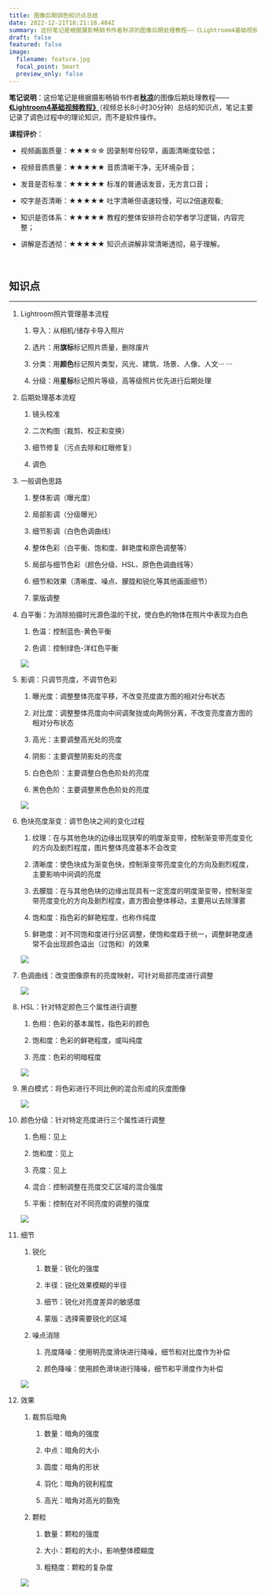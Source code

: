 ```yaml
---
title: 图像后期调色知识点总结
date: 2022-12-21T18:21:18.484Z
summary: 这份笔记是根据摄影畅销书作者秋凉的图像后期处理教程——《Lightroom4基础视频教程》（视频总长8小时30分钟）总结的知识点，笔记主要记录了调色过程中的理论知识，而不是软件操作。
draft: false
featured: false
image:
  filename: feature.jpg
  focal_point: Smart
  preview_only: false
---
```

**笔记说明**：这份笔记是根据摄影畅销书作者[**秋凉**](https://qiuliang.com/)的图像后期处理教程——[**《Lightroom4基础视频教程》**](https://qiuliang.com/lightroom4/index.html)（视频总长8小时30分钟）总结的知识点，笔记主要记录了调色过程中的理论知识，而不是软件操作。

**课程评价**：

- 视频画面质量：★★★☆☆ 因录制年份较早，画面清晰度较低；

- 视频音质质量：★★★★★ 音质清晰干净，无环境杂音；

- 发音是否标准：★★★★★ 标准的普通话发音，无方言口音；

- 咬字是否清晰：★★★★★ 吐字清晰但语速较慢，可以2倍速观看;

- 知识是否体系：★★★★★ 教程的整体安排符合初学者学习逻辑，内容完整；

- 讲解是否透彻：★★★★★ 知识点讲解非常清晰透彻，易于理解。

&nbsp;

## 知识点

---

1. Lightroom照片管理基本流程
   
   1) 导入：从相机/储存卡导入照片
   
   2) 选片：用**旗标**标记照片质量，删除废片
   
   3) 分类：用**颜色**标记照片类型，风光、建筑、场景、人像、人文··· ···
   
   4) 分级：用**星标**标记照片等级，高等级照片优先进行后期处理

2. 后期处理基本流程
   
   1. 镜头校准
   
   2. 二次构图（裁剪、校正和变换）
   
   3. 细节修复（污点去除和红眼修复）
   
   4. 调色

3. 一般调色思路
   
   1. 整体影调（曝光度）
   
   2. 局部影调（分级曝光）
   
   3. 细节影调（白色色调曲线）
   
   4. 整体色彩（白平衡、饱和度、鲜艳度和原色调整等）
   
   5. 局部与细节色彩（颜色分级、HSL、原色色调曲线等）
   
   6. 细节和效果（清晰度、噪点、朦胧和锐化等其他画面细节）
   
   7. 蒙版调整

4. 白平衡：为消除拍摄时光源色温的干扰，使白色的物体在照片中表现为白色
   
   1. 色温：控制蓝色-黄色平衡
   
   2. 色调：控制绿色-洋红色平衡
   
   ![](baipingheng.jpg)

5. 影调：只调节亮度，不调节色彩
   
   1. 曝光度：调整整体亮度平移，不改变亮度直方图的相对分布状态
   
   2. 对比度：调整整体亮度向中间调聚拢或向两侧分离，不改变亮度直方图的相对分布状态
   
   3. 高光：主要调整高光处的亮度
   
   4. 阴影：主要调整阴影处的亮度
   
   5. 白色色阶：主要调整白色色阶处的亮度
   
   6. 黑色色阶：主要调整黑色色阶处的亮度
   
   ![](yingdiao.jpg)

6. 色块亮度渐变：调节色块之间的变化过程
   
   1. 纹理：在与其他色块的边缘出现狭窄的明度渐变带，控制渐变带亮度变化的方向及剧烈程度，图片整体亮度基本不会改变
   
   2. 清晰度：使色块成为渐变色快，控制渐变带亮度变化的方向及剧烈程度，主要影响中间调的亮度
   
   3. 去朦胧：在与其他色块的边缘出现具有一定宽度的明度渐变带，控制渐变带亮度变化的方向及剧烈程度，直方图会整体移动，主要用以去除薄雾
   
   4. 饱和度：指色彩的鲜艳程度，也称作纯度
   
   5. 鲜艳度：对不同饱和度进行分区调整，使饱和度趋于统一，调整鲜艳度通常不会出现颜色溢出（过饱和）的效果
   
   ![](jianbian.jpg)

7. 色调曲线：改变图像原有的亮度映射，可针对局部亮度进行调整
   
   ![](sediaoquxian.jpg)

8. HSL：针对特定颜色三个属性进行调整
   
   1. 色相：色彩的基本属性，指色彩的颜色
   
   2. 饱和度：色彩的鲜艳程度，或叫纯度
   
   3. 亮度：色彩的明暗程度
   
   ![](HSL.png)

9. 黑白模式：将色彩进行不同比例的混合形成的灰度图像
   
   ![](heibaimoshi.jpeg)

10. 颜色分级：针对特定亮度进行三个属性进行调整
    
    1. 色相：见上
    
    2. 饱和度：见上
    
    3. 亮度：见上
    
    4. 混合：控制调整在亮度交汇区域的混合强度
    
    5. 平衡：控制在对不同亮度的调整的强度
    
    ![](yansefenji.jpg)

11. 细节
    
    1. 锐化
       
       1. 数量：锐化的强度
       
       2. 半径：锐化效果模糊的半径
       
       3. 细节：锐化对亮度差异的敏感度
       
       4. 蒙版：选择需要锐化的区域
    
    2. 噪点消除
       
       1. 亮度降噪：使用明亮度滑块进行降噪，细节和对比度作为补偿
       
       2. 颜色降噪：使用颜色滑块进行降噪，细节和平滑度作为补偿
    
    ![](xijie.jpg)

12. 效果
    
    1. 裁剪后暗角
       
       1. 数量：暗角的强度
       
       2. 中点：暗角的大小
       
       3. 圆度：暗角的形状
       
       4. 羽化：暗角的锐利程度
       
       5. 高光：暗角对高光的豁免
    
    2. 颗粒
       
       1. 数量：颗粒的强度
       
       2. 大小：颗粒的大小，影响整体模糊度
       
       3. 粗糙度：颗粒的复杂度
    
    ![](xiaoguo.jpg)
